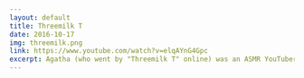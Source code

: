 ```yaml
---
layout: default
title: Threemilk T
date: 2016-10-17
img: threemilk.png
link: https://www.youtube.com/watch?v=elqAYnG4Gpc
excerpt: Agatha (who went by "Threemilk T" online) was an ASMR YouTuber and <em>Twitch</em> variety livestreamer who became the object of obsession for members of the <em>/r9k/ ROBOT9001</em> board on <em>4chan</em>. Although her growth may have been thanks to the attention from these members, she became a victim of cyberstalking, with anonymous users sharing photos of her in threads while making creepy sexual, homophobic, and anti-semetic comments. Overwhelmed by the pressure and harassment from stalkers, she deleted all of her social media and videos from her channel - which had amassed <a href="https://www.famousbirthdays.com/people/threemilk.html" target="_blank">over 40k subscribers</a> - and disappeared from the public eye to pursue a college degree.
---
```

